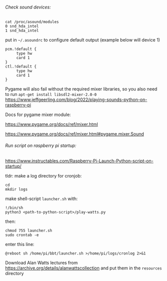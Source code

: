 ######  Check sound devices:
```
cat /proc/asound/modules
0 snd_hda_intel
1 snd_hda_intel
```

put in `~/.asoundrc` to configure default output (example below will device 1)

```
pcm.!default {
     type hw
     card 1
}
ctl.!default {
     type hw
     card 1
}
```

Pygame will also fail without the required mixer libraries, so you also need to run `apt-get install libsdl2-mixer-2.0-0`
https://www.jeffgeerling.com/blog/2022/playing-sounds-python-on-raspberry-pi

Docs for pygame mixer module:

https://www.pygame.org/docs/ref/mixer.html

https://www.pygame.org/docs/ref/mixer.html#pygame.mixer.Sound


######  Run script on raspberry pi startup:
https://www.instructables.com/Raspberry-Pi-Launch-Python-script-on-startup/

tldr:
make a log directory for cronjob:
```
cd
mkdir logs
```
make shell-script `launcher.sh` with:
```
!/bin/sh
python3 <path-to-python-script>/play-watts.py
```
then:
```
chmod 755 launcher.sh
sudo crontab -e
```
enter this line:
```
@reboot sh /home/pi/bbt/launcher.sh >/home/pi/logs/cronlog 2>&1
```
Download Alan Watts lectures from https://archive.org/details/alanwattscollection and put them in the `resources` directory
